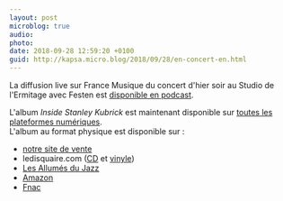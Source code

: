 ```yaml
---
layout: post
microblog: true
audio: 
photo: 
date: 2018-09-28 12:59:20 +0100
guid: http://kapsa.micro.blog/2018/09/28/en-concert-en.html
---
```

La diffusion live sur France Musique du concert d'hier soir au Studio de l'Ermitage avec Festen est [disponible en podcast](https://itunes.apple.com/fr/podcast/lactualit%C3%A9-du-jazz-festen-live-au-studio-de-lermitage/id504513627?i=1000420665421&mt=2).

L'album _Inside Stanley Kubrick_ est maintenant disponible sur [toutes les plateformes numériques](https://idol.lnk.to/InsideStanleyKubrick).  
L'album au format physique est disponible sur : 
* [notre site de vente](http://festen.bigcartel.com)
* ledisquaire.com ([CD](https://www.ledisquaire.com/accueil/18716-festen-3341348161969.html) et [vinyle](https://www.ledisquaire.com/accueil/18987-festen-3341342161965.html)) 
* [Les Allumés du Jazz](https://www.lesallumesdujazz.com/produit-inside-stanley-kubrick,2539.html)
* [Amazon](https://www.amazon.fr/Inside-Stanley-Kubrick-Festen/dp/B07FDPF46Z/ref=tmm_acd_swatch_0?_encoding=UTF8&qid=1538210167&sr=1-1)
* [Fnac](https://musique.fnac.com/a12663542/Festen-Inside-Stanley-Kubrick-CD-album)
